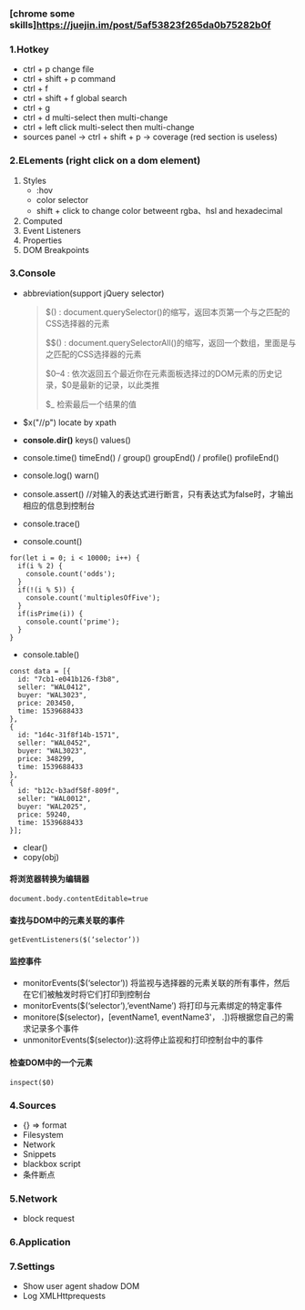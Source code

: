 ### [chrome some skills]https://juejin.im/post/5af53823f265da0b75282b0f

### 1.Hotkey

- ctrl + p      change  file
- ctrl + shift + p    command
- ctrl + f
- ctrl + shift + f    global search
- ctrl + g
- ctrl + d   multi-select then multi-change
- ctrl + left click   multi-select then multi-change
- sources panel -> ctrl + shift + p -> coverage (red section is useless)

### 2.ELements (right click on a dom element)

1. Styles
   - :hov
   - color selector
   - shift + click to change color betweent rgba、hsl and hexadecimal
2. Computed
3. Event Listeners
4. Properties
5. DOM Breakpoints

### 3.Console

- abbreviation(support jQuery selector)

  > $() : document.querySelector()的缩写，返回本页第一个与之匹配的CSS选择器的元素
  >
  > \$\$() : document.querySelectorAll()的缩写，返回一个数组，里面是与之匹配的CSS选择器的元素
  >
  > \$0–4 : 依次返回五个最近你在元素面板选择过的DOM元素的历史记录，$0是最新的记录，以此类推
  >
  > \$_  检索最后一个结果的值

- \$x("//p")     locate by xpath

- **console.dir()**  keys()  values()

- console.time() timeEnd() / group() groupEnd() / profile() profileEnd()
- console.log() warn()
- console.assert() //对输入的表达式进行断言，只有表达式为false时，才输出相应的信息到控制台
- console.trace()
- console.count()
```
for(let i = 0; i < 10000; i++) {
  if(i % 2) {
    console.count('odds');
  }
  if(!(i % 5)) {
    console.count('multiplesOfFive');
  }
  if(isPrime(i)) {
    console.count('prime');
  }
}
```
- console.table()
```
const data = [{
  id: "7cb1-e041b126-f3b8",
  seller: "WAL0412",
  buyer: "WAL3023",
  price: 203450,
  time: 1539688433
},
{
  id: "1d4c-31f8f14b-1571",
  seller: "WAL0452",
  buyer: "WAL3023",
  price: 348299,
  time: 1539688433
},
{
  id: "b12c-b3adf58f-809f",
  seller: "WAL0012",
  buyer: "WAL2025",
  price: 59240,
  time: 1539688433
}];
```
- clear()
- copy(obj)
#### 将浏览器转换为编辑器
`document.body.contentEditable=true`

#### 查找与DOM中的元素关联的事件
`getEventListeners($(‘selector’))`

#### 监控事件
- monitorEvents($(‘selector’)) 将监视与选择器的元素关联的所有事件，然后在它们被触发时将它们打印到控制台
- monitorEvents($(‘selector’),’eventName’) 将打印与元素绑定的特定事件
- monitore($(selector)，[eventName1, eventName3'， .])将根据您自己的需求记录多个事件
- unmonitorEvents($(selector)):这将停止监视和打印控制台中的事件

#### 检查DOM中的一个元素
`inspect($0)`


### 4.Sources

- {} => format
- Filesystem
- Network
- Snippets
- blackbox script
- 条件断点

### 5.Network
- block request
### 6.Application

### 7.Settings
- Show user agent shadow DOM
- Log XMLHttprequests







